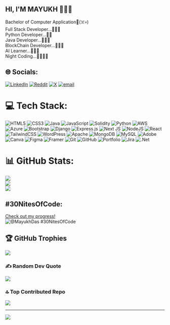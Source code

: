 ## HI, I'M MAYUKH 👋🧑🏻

  Bachelor of Computer Application🧠(☠️💀)<br/>
  Full Stack Developer...👾🏃🏻<br/>
  Python Developer...🐍🧟<br/>
  Java Developer...🙆🏻🤯<br/>
  BlockChain Developer...🏃🏻🐺<br/>
  AI Learner...🐦‍🔥🤖<br/>
  Night Coding...🧛🏻‍♀️🦉<br/>



## 🌐 Socials:
[![LinkedIn](https://img.shields.io/badge/LinkedIn-%230077B5.svg?logo=linkedin&logoColor=white)](https://linkedin.com/in/https://www.linkedin.com/in/mayukh-das-8967mayukh) [![Reddit](https://img.shields.io/badge/Reddit-%23FF4500.svg?logo=Reddit&logoColor=white)](https://reddit.com/user/u/Aggravating-Tap6642) [![X](https://img.shields.io/badge/X-black.svg?logo=X&logoColor=white)](https://x.com/@MayukhDas09) [![email](https://img.shields.io/badge/Email-D14836?logo=gmail&logoColor=white)](mailto:mayukhdas104@gmail.com) 

# 💻 Tech Stack:
![HTML5](https://img.shields.io/badge/html5-%23E34F26.svg?style=plastic&logo=html5&logoColor=white) ![CSS3](https://img.shields.io/badge/css3-%231572B6.svg?style=plastic&logo=css3&logoColor=white) ![Java](https://img.shields.io/badge/java-%23ED8B00.svg?style=plastic&logo=openjdk&logoColor=white) ![JavaScript](https://img.shields.io/badge/javascript-%23323330.svg?style=plastic&logo=javascript&logoColor=%23F7DF1E) ![Solidity](https://img.shields.io/badge/Solidity-%23363636.svg?style=plastic&logo=solidity&logoColor=white) ![Python](https://img.shields.io/badge/python-3670A0?style=plastic&logo=python&logoColor=ffdd54) ![AWS](https://img.shields.io/badge/AWS-%23FF9900.svg?style=plastic&logo=amazon-aws&logoColor=white) ![Azure](https://img.shields.io/badge/azure-%230072C6.svg?style=plastic&logo=microsoftazure&logoColor=white) ![Bootstrap](https://img.shields.io/badge/bootstrap-%238511FA.svg?style=plastic&logo=bootstrap&logoColor=white) ![Django](https://img.shields.io/badge/django-%23092E20.svg?style=plastic&logo=django&logoColor=white) ![Express.js](https://img.shields.io/badge/express.js-%23404d59.svg?style=plastic&logo=express&logoColor=%2361DAFB) ![Next JS](https://img.shields.io/badge/Next-black?style=plastic&logo=next.js&logoColor=white) ![NodeJS](https://img.shields.io/badge/node.js-6DA55F?style=plastic&logo=node.js&logoColor=white) ![React](https://img.shields.io/badge/react-%2320232a.svg?style=plastic&logo=react&logoColor=%2361DAFB) ![TailwindCSS](https://img.shields.io/badge/tailwindcss-%2338B2AC.svg?style=plastic&logo=tailwind-css&logoColor=white) ![WordPress](https://img.shields.io/badge/WordPress-%23117AC9.svg?style=plastic&logo=WordPress&logoColor=white) ![Apache](https://img.shields.io/badge/apache-%23D42029.svg?style=plastic&logo=apache&logoColor=white) ![MongoDB](https://img.shields.io/badge/MongoDB-%234ea94b.svg?style=plastic&logo=mongodb&logoColor=white) ![MySQL](https://img.shields.io/badge/mysql-4479A1.svg?style=plastic&logo=mysql&logoColor=white) ![Adobe](https://img.shields.io/badge/adobe-%23FF0000.svg?style=plastic&logo=adobe&logoColor=white) ![Canva](https://img.shields.io/badge/Canva-%2300C4CC.svg?style=plastic&logo=Canva&logoColor=white) ![Figma](https://img.shields.io/badge/figma-%23F24E1E.svg?style=plastic&logo=figma&logoColor=white) ![Framer](https://img.shields.io/badge/Framer-black?style=plastic&logo=framer&logoColor=blue) ![Git](https://img.shields.io/badge/git-%23F05033.svg?style=plastic&logo=git&logoColor=white) ![GitHub](https://img.shields.io/badge/github-%23121011.svg?style=plastic&logo=github&logoColor=white) ![Portfolio](https://img.shields.io/badge/Portfolio-%23000000.svg?style=plastic&logo=firefox&logoColor=#FF7139) ![Jira](https://img.shields.io/badge/jira-%230A0FFF.svg?style=plastic&logo=jira&logoColor=white) ![.Net](https://img.shields.io/badge/.NET-5C2D91?style=plastic&logo=.net&logoColor=white)
# 📊 GitHub Stats:
![](https://github-readme-stats.vercel.app/api?username=MayukhDas1&theme=tokyonight&hide_border=false&include_all_commits=true&count_private=true)<br/>
![](https://nirzak-streak-stats.vercel.app/?user=MayukhDas1&theme=tokyonight&hide_border=false)<br/>
![](https://github-readme-stats.vercel.app/api/top-langs/?username=MayukhDas1&theme=tokyonight&hide_border=false&include_all_commits=true&count_private=true&layout=compact)

## #30NitesOfCode:
  [Check out my progress!](https://www.codedex.io/@MayukhDas/30-nites-of-code)  
  ![@MayukhDas #30NitesOfCode](https://www.codedex.io/api/petStatus?user=MayukhDas)

## 🏆 GitHub Trophies
![](https://github-profile-trophy.vercel.app/?username=MayukhDas1&theme=tokyonight&no-frame=false&no-bg=false&margin-w=4)

### ✍️ Random Dev Quote
![](https://quotes-github-readme.vercel.app/api?type=horizontal&theme=tokyonight)

### 🔝 Top Contributed Repo
![](https://github-contributor-stats.vercel.app/api?username=MayukhDas1&limit=5&theme=tokyonight&combine_all_yearly_contributions=true)

---
[![](https://visitcount.itsvg.in/api?id=MayukhDas1&icon=4&color=0)](https://visitcount.itsvg.in)

<!-- Proudly created with GPRM ( https://gprm.itsvg.in ) -->
